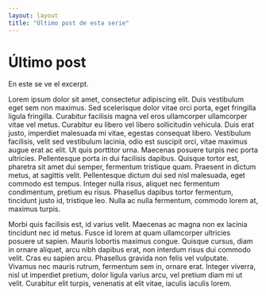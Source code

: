 ```yaml
---
layout: layout
title: "Último post de esta serie"
---
```


# Último post
En este se ve el excerpt.

Lorem ipsum dolor sit amet, consectetur adipiscing elit. Duis vestibulum eget sem non maximus. Sed scelerisque dolor vitae orci porta, eget fringilla ligula fringilla. Curabitur facilisis magna vel eros ullamcorper ullamcorper vitae vel metus. Curabitur eu libero vel libero sollicitudin vehicula. Duis erat justo, imperdiet malesuada mi vitae, egestas consequat libero. Vestibulum facilisis, velit sed vestibulum lacinia, odio est suscipit orci, vitae maximus augue erat ac elit. Ut quis porttitor urna. Maecenas posuere turpis nec porta ultricies. Pellentesque porta in dui facilisis dapibus. Quisque tortor est, pharetra sit amet dui semper, fermentum tristique quam. Praesent in dictum metus, at sagittis velit. Pellentesque dictum dui sed nisl malesuada, eget commodo est tempus. Integer nulla risus, aliquet nec fermentum condimentum, pretium eu risus. Phasellus dapibus tortor fermentum, tincidunt justo id, tristique leo. Nulla ac nulla fermentum, commodo lorem at, maximus turpis.

Morbi quis facilisis est, id varius velit. Maecenas ac magna non ex lacinia tincidunt nec id metus. Fusce id lorem at quam ullamcorper ultricies posuere ut sapien. Mauris lobortis maximus congue. Quisque cursus, diam in ornare aliquet, arcu nibh dapibus erat, non interdum risus dui commodo velit. Cras eu sapien arcu. Phasellus gravida non felis vel vulputate. Vivamus nec mauris rutrum, fermentum sem in, ornare erat. Integer viverra, nisl ut imperdiet pretium, dolor ligula varius arcu, vel pretium diam mi ut velit. Curabitur elit turpis, venenatis at elit vitae, iaculis iaculis lorem. 
